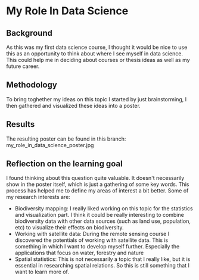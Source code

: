 # My Role In Data Science
## Background
As this was my first data science course, I thought it would be nice to use this as an opportunity to think about where I see myself in data science. This could help me in deciding about courses or thesis ideas as well as my future career. 
## Methodology
To bring toghether my ideas on this topic I started by just brainstorming, I then gathered and visualized these ideas into a poster. 
## Results
The resulting poster can be found in this branch: my_role_in_data_science_poster.jpg
## Reflection on the learning goal
I found thinking about this question quite valuable. It doesn't necessarily show in the poster itself, which is just a gathering of some key words. This process has helped me to define my areas of interest a bit better. 
Some of my research interests are:
- Biodiversity mapping: I really liked working on this topic for the statistics and visualization part. I think it could be really interesting to combine biodiversity data with other data sources (such as land use, population, etc) to visualize their effects on biodiversity.
- Working with satellite data: During the remote sensing course I discovered the potentials of working with satellite data. This is something in which I want to develop myself further. Especially the applications that focus on water, forestry and nature 
- Spatial statistics: This is not necessarily a topic that I really like, but it is essential in researching spatial relations. So this is still something that I want to learn more of.
